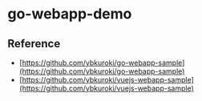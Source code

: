 # go-webapp-demo

## Reference
- [https://github.com/ybkuroki/go-webapp-sample](https://github.com/ybkuroki/go-webapp-sample)
- [https://github.com/ybkuroki/vuejs-webapp-sample](https://github.com/ybkuroki/vuejs-webapp-sample)

